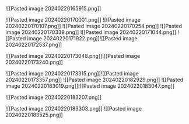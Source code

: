 ![[Pasted image 20240220165915.png]]

![[Pasted image 20240220170001.png]]
![[Pasted image 20240220170107.png]]
![[Pasted image 20240220170254.png]]
![[Pasted image 20240220170339.png]]
![[Pasted image 20240220171044.png]]
![[Pasted image 20240220171922.png]]![[Pasted image 20240220172537.png]]

![[Pasted image 20240220173048.png]]![[Pasted image 20240220173240.png]]

![[Pasted image 20240220173315.png]]![[Pasted image 20240220173357.png]]
![[Pasted image 20240220182929.png]]
![[Pasted image 20240220183019.png]]![[Pasted image 20240220183047.png]]

![[Pasted image 20240220183207.png]]

![[Pasted image 20240220183303.png]]
![[Pasted image 20240220183525.png]]
